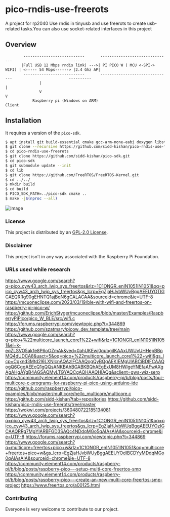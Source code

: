 # pico-rndis-use-freerots
A project for rp2040
Use rndis in tinyusb and use freerots to create usb-related tasks.You can also use socket-related interfaces in this project

## Overview
```
        ---------------------------       -------------------------------                         ----------
       |Full USB 12 Mbps rndis link| --->| PI PICO W ( MCU <-SPI-> WIFI) | <----- 54 Mbps------> |2.4 Ghz AP|
        ---------------------------       -------------------------------                         ----------
               |                                                                                    |
               V                                                                                    V
            Raspberry pi (Windows on ARM)                                                         Client
```
## Installation
It requires a version of the `pico-sdk`.

```bash
$ apt install git build-essential cmake gcc-arm-none-eabi doxygen libstdc++-arm-none-eabi-newlib iperf liblwip-dev unzip ninja-build
$ git clone --recursive https://github.com/sidd-kishan/pico-rndis-use-freerots.git
$ cd pico-rndis-use-freerots
$ git clone https://github.com/sidd-kishan/pico-sdk.git
$ cd pico-sdk
$ git submodule update --init
$ cd lib
$ git clone https://github.com/FreeRTOS/FreeRTOS-Kernel.git
$ cd ../../
$ mkdir build
$ cd build
$ PICO_SDK_PATH=../pico-sdk cmake ..
$ make -j$(nproc --all)
```
![image](https://github.com/sidd-kishan/pico-rndis-use-freertos/assets/1007208/02351352-8e1d-4211-9bd5-a393dc6c9fe0)


### License
This project is distributed by an [GPL-2.0 License](/LICENSE).

### Disclaimer
This project isn't in any way associated with the Raspberry Pi Foundation.

### URLs used while research

https://www.google.com/search?q=pico_cyw43_arch_lwip_sys_freertos&rlz=1C1ONGR_enIN1051IN1051&oq=pico_cyw43_arch_lwip_sys_freertos&gs_lcrp=EgZjaHJvbWUyBggAEEUYOTIGCAEQRRg90gEHNTQ1ajBqN6gCALACAA&sourceid=chrome&ie=UTF-8
https://mcuoneclipse.com/2023/03/19/ble-with-wifi-and-freertos-on-raspberry-pi-pico-w/
https://github.com/ErichStyger/mcuoneclipse/blob/master/Examples/RaspberryPiPico/pico_W_BLE/src/wifi.c
https://forums.raspberrypi.com/viewtopic.php?t=344869
https://github.com/szatmary/picow_dev_template/tree/main
https://www.google.com/search?q=pico+%22multicore_launch_core1%22+wifi&rlz=1C1ONGR_enIN1051IN1051&ei=k-eqZLSVO5ak1e8P6oOZmAk&ved=0ahUKEwj0qubgjIKAAxUWUvUHHepBBpMQ4dUDCA8&uact=5&oq=pico+%22multicore_launch_core1%22+wifi&gs_lcp=Cgxnd3Mtd2l6LXNlcnAQAzIFCAAQogQyBQgAEKIEMgUIABCiBDIFCAAQogQ6CggAEEcQ1gQQsANKBAhBGABKBQhAEgExUM8HWIgeYNEfaAFwAXgAgAHgAYgB4AGSAQMyLTGYAQCgAQHAAQHIAQg&sclient=gws-wiz-serp
https://community.element14.com/products/raspberry-pi/b/blog/posts/four-multicore-c-programs-for-raspberry-pi-pico-using-arduino-ide
https://github.com/raspberrypi/pico-examples/blob/master/multicore/hello_multicore/multicore.c
https://github.com/sidd-kishan?tab=repositories
https://github.com/sidd-kishan/pico-rndis-use-freerots/tree/master
https://wokwi.com/projects/360480722185134081
https://www.google.com/search?q=pico_cyw43_arch_lwip_sys_freertos&rlz=1C1ONGR_enIN1051IN1051&oq=pico_cyw43_arch_lwip_sys_freertos&gs_lcrp=EgZjaHJvbWUqBggAEEUYOzIGCAAQRRg7MgYIARBFGD3SAQc4NDdqMGo5qAIAsAIA&sourceid=chrome&ie=UTF-8
https://forums.raspberrypi.com/viewtopic.php?t=344869
https://www.google.com/search?q=multicore+freertos+pico+w&rlz=1C1ONGR_enIN1051IN1051&oq=multicore+freertos+pico+w&gs_lcrp=EgZjaHJvbWUyBggAEEUYOdIBCDYyMDdqMGo0qAIAsAIA&sourceid=chrome&ie=UTF-8
https://community.element14.com/products/raspberry-pi/b/blog/posts/raspberry-pico---setup-multi-core-freertos-smp
https://community.element14.com/products/raspberry-pi/b/blog/posts/raspberry-pico---create-an-new-multi-core-freertos-smp-project
https://www.freertos.org/a00125.html


### Contributing
Everyone is very welcome to contribute to our project.
